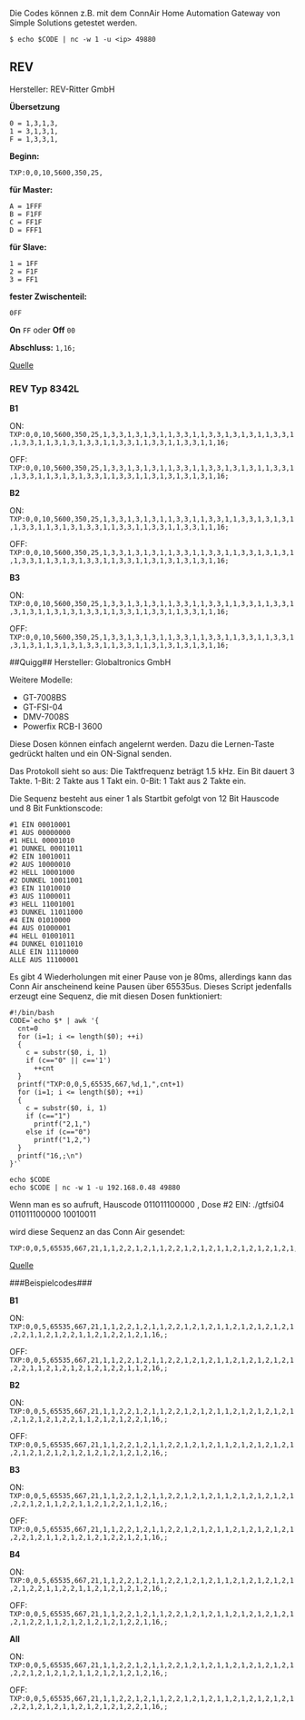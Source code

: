 Die Codes können z.B. mit dem ConnAir Home Automation Gateway von Simple Solutions getestet werden.

	$ echo $CODE | nc -w 1 -u <ip> 49880 
	
## REV ##
Hersteller: REV-Ritter GmbH

**Übersetzung**

```
0 = 1,3,1,3,
1 = 3,1,3,1,
F = 1,3,3,1,
```

**Beginn:**

`TXP:0,0,10,5600,350,25,`

**für Master:**

```
A = 1FFF
B = F1FF
C = FF1F
D = FFF1
```

**für Slave:**

```
1 = 1FF
2 = F1F
3 = FF1
```

**fester Zwischenteil:**

`0FF`

**On** `FF` oder **Off** `00`

**Abschluss:**
`1,16;`

[Quelle](http://simple-solutions.de/forum/viewtopic.php?p=4072#p4072)

### REV Typ 8342L ###
**B1**

ON: `TXP:0,0,10,5600,350,25,1,3,3,1,3,1,3,1,1,3,3,1,1,3,3,1,3,1,3,1,1,3,3,1,1,3,3,1,1,3,1,3,1,3,3,1,1,3,3,1,1,3,3,1,1,3,3,1,1,16;`

OFF: `TXP:0,0,10,5600,350,25,1,3,3,1,3,1,3,1,1,3,3,1,1,3,3,1,3,1,3,1,1,3,3,1,1,3,3,1,1,3,1,3,1,3,3,1,1,3,3,1,1,3,1,3,1,3,1,3,1,16;`

**B2**

ON: `TXP:0,0,10,5600,350,25,1,3,3,1,3,1,3,1,1,3,3,1,1,3,3,1,1,3,3,1,3,1,3,1,1,3,3,1,1,3,1,3,1,3,3,1,1,3,3,1,1,3,3,1,1,3,3,1,1,16;`

OFF: `TXP:0,0,10,5600,350,25,1,3,3,1,3,1,3,1,1,3,3,1,1,3,3,1,1,3,3,1,3,1,3,1,1,3,3,1,1,3,1,3,1,3,3,1,1,3,3,1,1,3,1,3,1,3,1,3,1,16;`

**B3**

ON: `TXP:0,0,10,5600,350,25,1,3,3,1,3,1,3,1,1,3,3,1,1,3,3,1,1,3,3,1,1,3,3,1,3,1,3,1,1,3,1,3,1,3,3,1,1,3,3,1,1,3,3,1,1,3,3,1,1,16;`

OFF: `TXP:0,0,10,5600,350,25,1,3,3,1,3,1,3,1,1,3,3,1,1,3,3,1,1,3,3,1,1,3,3,1,3,1,3,1,1,3,1,3,1,3,3,1,1,3,3,1,1,3,1,3,1,3,1,3,1,16;`

##Quigg##
Hersteller: Globaltronics GmbH

Weitere Modelle:

- GT-7008BS
- GT-FSI-04
- DMV-7008S 
- Powerfix RCB-I 3600

Diese Dosen können einfach angelernt werden. Dazu die Lernen-Taste gedrückt halten und ein ON-Signal senden.

Das Protokoll sieht so aus:
Die Taktfrequenz beträgt 1.5 kHz. Ein Bit dauert 3 Takte.
1-Bit: 2 Takte aus 1 Takt ein.
0-Bit: 1 Takt aus 2 Takte ein.

Die Sequenz besteht aus einer 1 als Startbit gefolgt von 12 Bit Hauscode und 8 Bit Funktionscode:

```
#1 EIN 00010001
#1 AUS 00000000
#1 HELL 00001010
#1 DUNKEL 00011011
#2 EIN 10010011
#2 AUS 10000010
#2 HELL 10001000
#2 DUNKEL 10011001
#3 EIN 11010010
#3 AUS 11000011
#3 HELL 11001001
#3 DUNKEL 11011000
#4 EIN 01010000
#4 AUS 01000001
#4 HELL 01001011
#4 DUNKEL 01011010
ALLE EIN 11110000
ALLE AUS 11100001
```

Es gibt 4 Wiederholungen mit einer Pause von je 80ms, allerdings kann das Conn Air anscheinend keine Pausen über 65535us.
Dieses Script jedenfalls erzeugt eine Sequenz, die mit diesen Dosen funktioniert:

```
#!/bin/bash
CODE=`echo $* | awk '{  
  cnt=0
  for (i=1; i <= length($0); ++i)
  {
    c = substr($0, i, 1)
    if (c=="0" || c=='1')
      ++cnt
  }
  printf("TXP:0,0,5,65535,667,%d,1,",cnt+1)
  for (i=1; i <= length($0); ++i)
  {
    c = substr($0, i, 1)
    if (c=="1")
      printf("2,1,")
    else if (c=="0")
      printf("1,2,")
  }
  printf("16,;\n")
}'`

echo $CODE
echo $CODE | nc -w 1 -u 192.168.0.48 49880 
```

Wenn man es so aufruft, Hauscode 011011100000 , Dose #2 EIN:
./gtfsi04 011011100000 10010011

wird diese Sequenz an das Conn Air gesendet:

```
TXP:0,0,5,65535,667,21,1,1,2,2,1,2,1,1,2,2,1,2,1,2,1,1,2,1,2,1,2,1,2,1,2,2,1,1,2,1,2,2,1,1,2,1,2,2,1,2,1,16,;
```

[Quelle](http://simple-solutions.de/forum/viewtopic.php?p=2527#p2527)


###Beispielcodes###

**B1**

ON: `TXP:0,0,5,65535,667,21,1,1,2,2,1,2,1,1,2,2,1,2,1,2,1,1,2,1,2,1,2,1,2,1,2,2,1,1,2,1,2,2,1,1,2,1,2,2,1,2,1,16,;`

OFF: `TXP:0,0,5,65535,667,21,1,1,2,2,1,2,1,1,2,2,1,2,1,2,1,1,2,1,2,1,2,1,2,1,2,2,1,1,2,1,2,1,2,1,2,1,2,2,1,1,2,16,;`

**B2**

ON: `TXP:0,0,5,65535,667,21,1,1,2,2,1,2,1,1,2,2,1,2,1,2,1,1,2,1,2,1,2,1,2,1,2,1,2,1,2,1,2,2,1,1,2,1,2,1,2,2,1,16,;`

OFF: `TXP:0,0,5,65535,667,21,1,1,2,2,1,2,1,1,2,2,1,2,1,2,1,1,2,1,2,1,2,1,2,1,2,1,2,1,2,1,2,1,2,1,2,1,2,1,2,1,2,16,;`

**B3**

ON: `TXP:0,0,5,65535,667,21,1,1,2,2,1,2,1,1,2,2,1,2,1,2,1,1,2,1,2,1,2,1,2,1,2,2,1,2,1,1,2,2,1,1,2,1,2,2,1,1,2,16,;`

OFF: `TXP:0,0,5,65535,667,21,1,1,2,2,1,2,1,1,2,2,1,2,1,2,1,1,2,1,2,1,2,1,2,1,2,2,1,2,1,1,2,1,2,1,2,1,2,2,1,2,1,16,;`

**B4**

ON: `TXP:0,0,5,65535,667,21,1,1,2,2,1,2,1,1,2,2,1,2,1,2,1,1,2,1,2,1,2,1,2,1,2,1,2,2,1,1,2,2,1,1,2,1,2,1,2,1,2,16,;`

OFF: `TXP:0,0,5,65535,667,21,1,1,2,2,1,2,1,1,2,2,1,2,1,2,1,1,2,1,2,1,2,1,2,1,2,1,2,2,1,1,2,1,2,1,2,1,2,1,2,2,1,16,;`

**All**

ON: `TXP:0,0,5,65535,667,21,1,1,2,2,1,2,1,1,2,2,1,2,1,2,1,1,2,1,2,1,2,1,2,1,2,2,1,2,1,2,1,2,1,1,2,1,2,1,2,1,2,16,;`

OFF: `TXP:0,0,5,65535,667,21,1,1,2,2,1,2,1,1,2,2,1,2,1,2,1,1,2,1,2,1,2,1,2,1,2,2,1,2,1,2,1,1,2,1,2,1,2,1,2,2,1,16,;`

